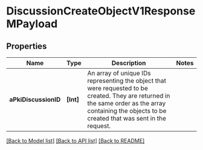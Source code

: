 # DiscussionCreateObjectV1ResponseMPayload

## Properties
Name | Type | Description | Notes
------------ | ------------- | ------------- | -------------
**aPkiDiscussionID** | **[Int]** | An array of unique IDs representing the object that were requested to be created.  They are returned in the same order as the array containing the objects to be created that was sent in the request. | 

[[Back to Model list]](../README.md#documentation-for-models) [[Back to API list]](../README.md#documentation-for-api-endpoints) [[Back to README]](../README.md)


